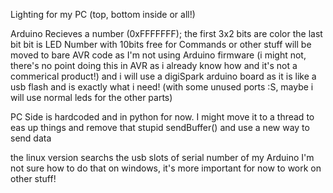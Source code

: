 Lighting for my PC (top, bottom inside or all!)

Arduino Recieves a number (0xFFFFFFF);
the first 3x2 bits are color
the last bit bit is LED Number with 10bits free for Commands or other stuff
will be moved to bare AVR code as I'm not using Arduino firmware (i might not, there's no point doing this in AVR as i already know how and it's not a commerical product!) and i will use a digiSpark arduino board as it is like a usb flash and is exactly what i need! (with some unused ports :S, maybe i will use normal leds for the other parts)

PC Side is hardcoded and in python for now. I might move it to a thread to eas up things and remove that stupid sendBuffer() and use a new way to  send data

the linux version searchs the usb slots of serial number of my Arduino I'm not sure how to do that on windows, it's more important for now to work on other stuff!